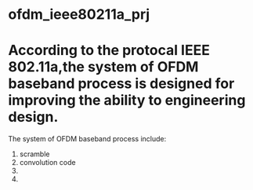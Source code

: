 # ofdm_ieee80211a_prj
# According to the protocal IEEE 802.11a,the system of OFDM baseband process is designed for improving the ability to engineering design.

The system of OFDM baseband process include:
1. scramble
2. convolution code
3. 
4.
